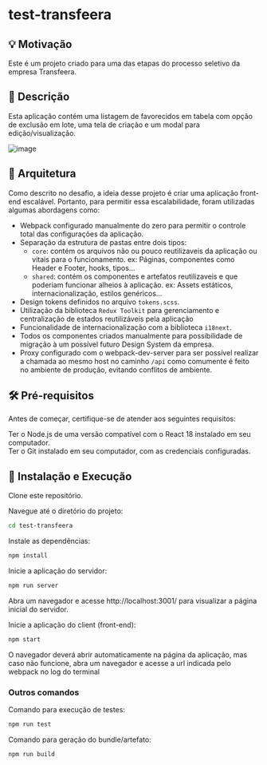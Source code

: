 # test-transfeera

## 💡 Motivação

Este é um projeto criado para uma das etapas do processo seletivo da empresa Transfeera.

## 🌟 Descrição

Esta aplicação contém uma listagem de favorecidos em tabela com opção de exclusão em lote, uma tela de criação e um modal para edição/visualização.

![image](https://github.com/lucas-oliveira-viana/test-transfeera/assets/31936477/084600f6-0421-43d8-b54d-e61e5f298839)

## 🏰 Arquitetura

Como descrito no desafio, a ideia desse projeto é criar uma aplicação front-end escalável. Portanto, para permitir essa escalabilidade, foram utilizadas algumas abordagens como:
- Webpack configurado manualmente do zero para permitir o controle total das configurações da aplicação.
- Separação da estrutura de pastas entre dois tipos:
  - `core`: contém os arquivos não ou pouco reutilizaveis da aplicação ou vitais para o funcionamento. ex: Páginas, componentes como Header e Footer, hooks, tipos...
  - `shared`: contém os componentes e artefatos reutilizaveis e que poderiam funcionar alheios à aplicação. ex: Assets estáticos, internacionalização, estilos genéricos...
- Design tokens definidos no arquivo `tokens.scss`.
- Utilização da biblioteca `Redux Toolkit` para gerenciamento e centralização de estados reutilizáveis pela aplicação
- Funcionalidade de internacionalização com a biblioteca `i18next`.
- Todos os componentes criados manualmente para possibilidade de migração à um possível futuro Design System da empresa.
- Proxy configurado com o webpack-dev-server para ser possível realizar a chamada ao mesmo host no caminho  `/api` como comumente é feito no ambiente de produção, evitando conflitos de ambiente.

## 🛠️ Pré-requisitos

Antes de começar, certifique-se de atender aos seguintes requisitos:

Ter o Node.js de uma versão compatível com o React 18 instalado em seu computador.  
Ter o Git instalado em seu computador, com as credenciais configuradas.

## 🚀 Instalação e Execução

Clone este repositório.

Navegue até o diretório do projeto:

```bash
cd test-transfeera
```

Instale as dependências:

```bash
npm install
```

Inicie a aplicação do servidor:

```bash
npm run server
```

Abra um navegador e acesse http://localhost:3001/ para visualizar a página inicial do servidor.

Inicie a aplicação do client (front-end):

```bash
npm start
```

O navegador deverá abrir automaticamente na página da aplicação, mas caso não funcione, abra um navegador e acesse a url indicada pelo webpack no log do terminal

### Outros comandos

Comando para execução de testes:

```bash
npm run test
```

Comando para geração do bundle/artefato:

```bash
npm run build
```
